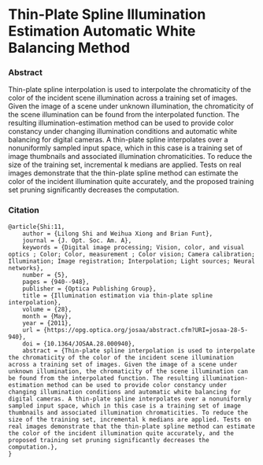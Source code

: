 # Thin-Plate Spline Illumination Estimation Automatic White Balancing Method

### Abstract
Thin-plate spline interpolation is used to interpolate the chromaticity of the color of the incident scene illumination across a training set of images. Given the image of a scene under unknown illumination, the chromaticity of the scene illumination can be found from the interpolated function. The resulting illumination-estimation method can be used to provide color constancy under changing illumination conditions and automatic white balancing for digital cameras. A thin-plate spline interpolates over a nonuniformly sampled input space, which in this case is a training set of image thumbnails and associated illumination chromaticities. To reduce the size of the training set, incremental k medians are applied. Tests on real images demonstrate that the thin-plate spline method can estimate the color of the incident illumination quite accurately, and the proposed training set pruning significantly decreases the computation.

### Citation

```
@article{Shi:11,
    author = {Lilong Shi and Weihua Xiong and Brian Funt},
    journal = {J. Opt. Soc. Am. A},
    keywords = {Digital image processing; Vision, color, and visual optics ; Color; Color, measurement ; Color vision; Camera calibration; Illumination; Image registration; Interpolation; Light sources; Neural networks},
    number = {5},
    pages = {940--948},
    publisher = {Optica Publishing Group},
    title = {Illumination estimation via thin-plate spline interpolation},
    volume = {28},
    month = {May},
    year = {2011},
    url = {https://opg.optica.org/josaa/abstract.cfm?URI=josaa-28-5-940},
    doi = {10.1364/JOSAA.28.000940},
    abstract = {Thin-plate spline interpolation is used to interpolate the chromaticity of the color of the incident scene illumination across a training set of images. Given the image of a scene under unknown illumination, the chromaticity of the scene illumination can be found from the interpolated function. The resulting illumination-estimation method can be used to provide color constancy under changing illumination conditions and automatic white balancing for digital cameras. A thin-plate spline interpolates over a nonuniformly sampled input space, which in this case is a training set of image thumbnails and associated illumination chromaticities. To reduce the size of the training set, incremental k medians are applied. Tests on real images demonstrate that the thin-plate spline method can estimate the color of the incident illumination quite accurately, and the proposed training set pruning significantly decreases the computation.},
}
```